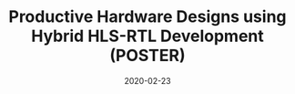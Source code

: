 ---
title: "Productive Hardware Designs using Hybrid HLS-RTL Development (POSTER)"
authors: "Blaise Tine, Seyong Lee, Jeffrey S. Vetter, Hyesoon Kim"
collection: publications
date: 2020-02-23
venue: "International Symposium on Field-Programmable Gate Arrays"
venue_type: workshop
citation: "Blaise Tine, Seyong Lee, Jeffrey S. Vetter, Hyesoon Kim. Productive Hardware Designs using Hybrid HLS-RTL Development (POSTER). In Proceedings of the International Symposium on Field-Programmable Gate Arrays"
---